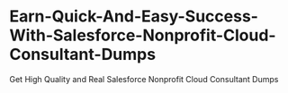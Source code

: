 # Earn-Quick-And-Easy-Success-With-Salesforce-Nonprofit-Cloud-Consultant-Dumps
Get High Quality and Real Salesforce Nonprofit Cloud Consultant Dumps
